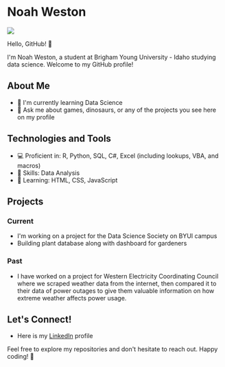 # Noah Weston

![](https://github-readme-stats.vercel.app/api/top-langs/?username=nweston2&theme=dark&layout=compact)

Hello, GitHub! 👋

I'm Noah Weston, a student at Brigham Young University - Idaho studying data science. Welcome to my GitHub profile!

## About Me

- 🌱 I'm currently learning Data Science
- 💬 Ask me about games, dinosaurs, or any of the projects you see here on my profile

## Technologies and Tools

- 💻 Proficient in: R, Python, SQL, C#, Excel (including lookups, VBA, and macros)
- 🚀 Skills: Data Analysis
- 🍎 Learning: HTML, CSS, JavaScript

## Projects

### Current

- I'm working on a project for the Data Science Society on BYUI campus
- Building plant database along with dashboard for gardeners

### Past

- I have worked on a project for Western Electricity Coordinating Council where we scraped weather data from the internet, then compared it to their data of power outages to give them valuable information on how extreme weather affects power usage.

## Let's Connect!

- Here is my [LinkedIn](https://www.linkedin.com/in/noah-weston-360403153/) profile

Feel free to explore my repositories and don't hesitate to reach out. Happy coding! 🚀
<!--
**nweston2/nweston2** is a ✨ _special_ ✨ repository because its `README.md` (this file) appears on your GitHub profile.

Here are some ideas to get you started:

- 🔭 I’m currently working on ...
- 🌱 I’m currently learning ...
- 👯 I’m looking to collaborate on ...
- 🤔 I’m looking for help with ...
- 💬 Ask me about ...
- 📫 How to reach me: ...
- 😄 Pronouns: ...
- ⚡ Fun fact: ...
-->
